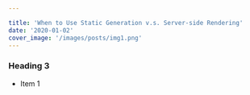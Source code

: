 ```yaml
---

title: 'When to Use Static Generation v.s. Server-side Rendering'
date: '2020-01-02'
cover_image: '/images/posts/img1.png'
---
```


### Heading 3

- Item 1
